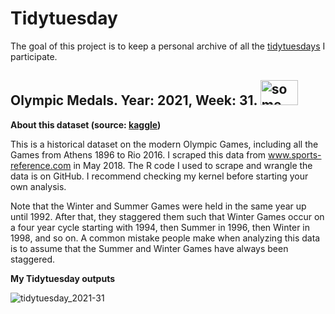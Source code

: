 
<!-- README.md is generated from README.Rmd. Please edit that file -->

# Tidytuesday

<!-- badges: start -->
<!-- badges: end -->

The goal of this project is to keep a personal archive of all the
[tidytuesdays](https://github.com/rfordatascience/tidytuesday) I
participate.

## Olympic Medals. Year: 2021, Week: 31. <img src="https://upload.wikimedia.org/wikipedia/commons/5/55/Olympic_rings_with_transparent_rims.svg" alt="some text" width=60 height=40>

**About this dataset (source:
[kaggle](https://www.kaggle.com/heesoo37/120-years-of-olympic-history-athletes-and-results))**

This is a historical dataset on the modern Olympic Games, including all
the Games from Athens 1896 to Rio 2016. I scraped this data from
www.sports-reference.com in May 2018. The R code I used to scrape and
wrangle the data is on GitHub. I recommend checking my kernel before
starting your own analysis.

Note that the Winter and Summer Games were held in the same year up
until 1992. After that, they staggered them such that Winter Games occur
on a four year cycle starting with 1994, then Summer in 1996, then
Winter in 1998, and so on. A common mistake people make when analyzing
this data is to assume that the Summer and Winter Games have always been
staggered.

**My Tidytuesday outputs**

![tidytuesday\_2021-31](tidytuesday/2021-31/fig/tidytuesday_2021-07-27.png)
